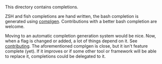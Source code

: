 This directory contains completions.

ZSH and fish completions are hand written, the bash completion is generated
using [complgen](https://github.com/adaszko/complgen). Contributions with a
better bash completion are welcome.

Moving to an automatic completion generation system would be nice. Now, when a
flag is changed or added, a lot of things depend on it. See
[contributing](../CONTRIBUTING.md#commandline-arguments). The aforementioned
complgen is close, but it isn't feature complete (yet). If it improves or if
some other tool or framework will be able to replace it, completions could be
delegated to it.
